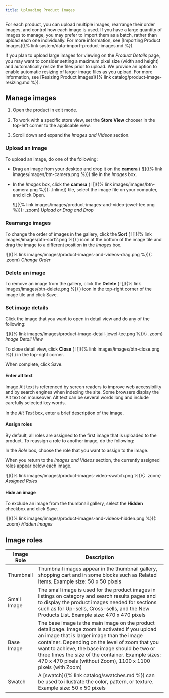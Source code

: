 ```yaml
---
title: Uploading Product Images
---
```


For each product, you can upload multiple images, rearrange their order images, and control how each image is used. If you have a large quantity of images to manage, you may prefer to import them as a batch, rather than upload each one individually. For more information, see [Importing Product Images]({% link system/data-import-product-images.md %}).

If you plan to upload large images for viewing on the _Product Details_ page, you may want to consider setting a maximum pixel size (width and height) and automatically resize the files prior to upload. We provide an option to enable automatic resizing of larger image files as you upload. For more information, see [Resizing Product Images]({% link catalog/product-image-resizing.md %}).

## Manage images

1. Open the product in edit mode.

1. To work with a specific store view, set the **Store View** chooser in the top-left corner to the applicable view.

1. Scroll down and expand the _Images and Videos_ section.

### Upload an image

To upload an image, do one of the following:

- Drag an image from your desktop and drop it on the **camera** ( ![]({% link images/images/btn-camera.png %})) tile in the _Images_ box.

- In the _Images_ box, click the **camera** ( ![]({% link images/images/btn-camera.png %}){: .Inline}) tile, select the image file on your computer, and click <span class="btn">Open</span>.

    ![]({% link images/images/product-images-and-video-jewel-tee.png %}){: .zoom}
    _Upload or Drag and Drop_

### Rearrange images

To change the order of images in the gallery, click the **Sort** ( ![]({% link images/images/btn-sort2.png %}) ) icon at the bottom of the image tile and  drag the image to a different position in the _Images_ box.

![]({% link images/images/product-images-and-videos-drag.png %}){: .zoom}
_Change Order_

### Delete an image

To remove an image from the gallery, click the **Delete** ( ![]({% link images/images/btn-delete.png %}) ) icon in the top-right corner of the image tile and click <span class="btn">Save</span>.

### Set image details

Click the image that you want to open in detail view and do any of the following:

   ![]({% link images/images/product-image-detail-jewel-tee.png %}){: .zoom}
   _Image Detail View_

  To close detail view, click **Close** ( ![]({% link images/images/btn-close.png %}) ) in the top-right corner.

When complete, click <span class="btn">Save</span>.

#### Enter alt text

Image Alt text is referenced by screen readers to improve web accessibility and by search engines when indexing the site. Some browsers display the Alt text on mouseover. Alt text can be several words long and include carefully selected key words.

In the _Alt Text_ box, enter a brief description of the image.

#### Assign roles

By default, all roles are assigned to the first image that is uploaded to the product. To reassign a role to another image, do the following:

In the _Role_ box, choose the role that you want to assign to the image.

When you return to the _Images and Videos_ section, the currently assigned roles appear below each image.

![]({% link images/images/product-images-video-swatch.png %}){: .zoom}
_Assigned Roles_

#### Hide an image

To exclude an image from the thumbnail gallery, select the **Hidden** checkbox and click <span class="btn">Save</span>.

   ![]({% link images/images/product-images-and-videos-hidden.png %}){: .zoom}
   _Hidden Images_

## Image roles

|Image Role|Description|
|--- |--- |
|Thumbnail|Thumbnail images appear in the thumbnail gallery, shopping cart and in some blocks such as Related Items. Example size: 50 x 50 pixels|
|Small Image|The small image is used for the product images in listings on category and search results pages and to display the product images needed for sections such as for Up-sells, Cross-sells, and the New Products List. Example size: 470 x 470 pixels|
|Base Image|The base image is the main image on the product detail page. Image zoom is activated if you upload an image that is larger image than the image container. Depending on the level of zoom that you want to achieve, the base image should be two or three times the size of the container. Example sizes: 470 x 470 pixels (without Zoom), 1100 x 1100 pixels (with Zoom)|
|Swatch|A [swatch]({% link catalog/swatches.md %}) can be used to illustrate the color, pattern, or texture. Example size: 50 x 50 pixels|
